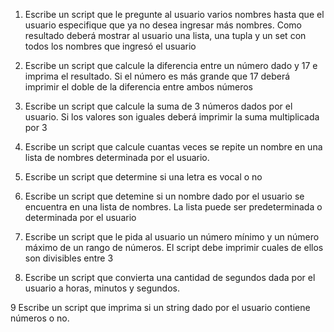 1. Escribe un script que le pregunte al usuario varios nombres hasta que el usuario especifique que ya no desea ingresar más nombres.
    Como resultado deberá mostrar al usuario una lista, una tupla y un set con todos los nombres que ingresó el usuario

2. Escribe un script que calcule la diferencia entre un número dado y 17 e imprima el resultado.
    Si el número es más grande que 17 deberá imprimir el doble de la diferencia entre ambos números

3. Escribe un script que calcule la suma de 3 números dados por el usuario.
    Si los valores son iguales deberá imprimir la suma multiplicada por 3

4. Escribe un script que calcule cuantas veces se repite un nombre en una lista de nombres determinada por el usuario.

5. Escribe un script que determine si una letra es vocal o no

6. Escribe un script que detemine si un nombre dado por el usuario se encuentra en una lista de nombres. 
    La lista puede ser predeterminada o determinada por el usuario

7. Escribe un script que le pida al usuario un número mínimo y un número máximo de un rango de números.
    El script debe imprimir cuales de ellos son divisibles entre 3

8. Escribe un script que convierta una cantidad de segundos dada por el usuario a horas, minutos y segundos.

9 Escribe un script que imprima si un string dado por el usuario contiene números o no.